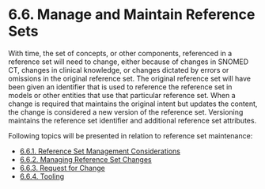 # 6.6. Manage and Maintain Reference Sets

With time, the set of concepts, or other components, referenced in a reference set will need to change, either because of changes in SNOMED CT, changes in clinical knowledge, or changes dictated by errors or omissions in the original reference set. The original reference set will have been given an identifier that is used to reference the reference set in models or other entities that use that particular reference set. When a change is required that maintains the original intent but updates the content, the change is considered a new version of the reference set. Versioning maintains the reference set identifier and additional reference set attributes.

Following topics will be presented in relation to reference set maintenance:

* [6.6.1. Reference Set Management Considerations](https://github.com/IHTSDO/snomedct-refset-guide/blob/main/6%20reference-set-development/6.6%20manage-and-maintain-reference-sets/6.6.1.-Reference-Set-Management-Considerations_35985758.html)
* [6.6.2. Managing Reference Set Changes](https://github.com/IHTSDO/snomedct-refset-guide/blob/main/6%20reference-set-development/6.6%20manage-and-maintain-reference-sets/6.6.2.-Managing-Reference-Set-Changes_35985760.html)
* [6.6.3. Request for Change](https://github.com/IHTSDO/snomedct-refset-guide/blob/main/6%20reference-set-development/6.6%20manage-and-maintain-reference-sets/6.6.3.-Request-for-Change_35985757.html)
* [6.6.4. Tooling](https://github.com/IHTSDO/snomedct-refset-guide/blob/main/6%20reference-set-development/6.6%20manage-and-maintain-reference-sets/6.6.4.-Tooling_35985759.html)
